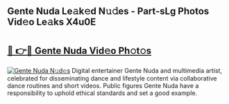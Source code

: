 ## Gente Nuda Le𝚊k𝚎d N𝚞𝚍es - Part-sLg Photos Vid𝚎o Le𝚊ks X4u0E

# <h2><a href="http://fbdqgqf.evod.top/?m=Gente+Nuda">🔗 👉🔴 Gente Nuda Vid𝚎o Ph𝚘t𝚘s</a></h2>

[![Gente Nuda N𝚞d𝚎s](https://i.imgur.com/8V9OHl7.gif)](http://fbdqgqf.evod.top/?m=Gente+Nuda)
Digital entertainer Gente Nuda and multimedia artist, celebrated for disseminating dance and lifestyle content via collaborative dance routines and short videos. Public figures Gente Nuda have a responsibility to uphold ethical standards and set a good example. 

